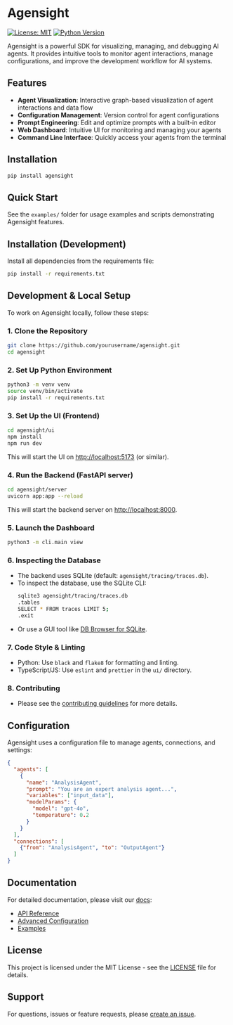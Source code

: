 # Agensight

[![License: MIT](https://img.shields.io/badge/License-MIT-yellow.svg)](https://opensource.org/licenses/MIT)
[![Python Version](https://img.shields.io/badge/python-3.7%2B-blue.svg)](https://www.python.org/downloads/)

Agensight is a powerful SDK for visualizing, managing, and debugging AI agents. It provides intuitive tools to monitor agent interactions, manage configurations, and improve the development workflow for AI systems.

## Features

- **Agent Visualization**: Interactive graph-based visualization of agent interactions and data flow
- **Configuration Management**: Version control for agent configurations
- **Prompt Engineering**: Edit and optimize prompts with a built-in editor
- **Web Dashboard**: Intuitive UI for monitoring and managing your agents
- **Command Line Interface**: Quickly access your agents from the terminal

## Installation

```bash
pip install agensight
```

## Quick Start

See the `examples/` folder for usage examples and scripts demonstrating Agensight features.

## Installation (Development)

Install all dependencies from the requirements file:

```bash
pip install -r requirements.txt
```

## Development & Local Setup

To work on Agensight locally, follow these steps:

### 1. Clone the Repository
```bash
git clone https://github.com/yourusername/agensight.git
cd agensight
```

### 2. Set Up Python Environment
```bash
python3 -m venv venv
source venv/bin/activate
pip install -r requirements.txt
```

### 3. Set Up the UI (Frontend)
```bash
cd agensight/ui
npm install
npm run dev
```
This will start the UI on [http://localhost:5173](http://localhost:5173) (or similar).

### 4. Run the Backend (FastAPI server)
```bash
cd agensight/server
uvicorn app:app --reload
```
This will start the backend server on [http://localhost:8000](http://localhost:8000).

### 5. Launch the Dashboard
```bash
python3 -m cli.main view
```

### 6. Inspecting the Database
- The backend uses SQLite (default: `agensight/tracing/traces.db`).
- To inspect the database, use the SQLite CLI:
  ```bash
  sqlite3 agensight/tracing/traces.db
  .tables
  SELECT * FROM traces LIMIT 5;
  .exit
  ```
- Or use a GUI tool like [DB Browser for SQLite](https://sqlitebrowser.org/).

### 7. Code Style & Linting
- Python: Use `black` and `flake8` for formatting and linting.
- TypeScript/JS: Use `eslint` and `prettier` in the `ui/` directory.

### 8. Contributing
- Please see the [contributing guidelines](./CONTRIBUTING.md) for more details.

## Configuration

Agensight uses a configuration file to manage agents, connections, and settings:

```json
{
  "agents": [
    {
      "name": "AnalysisAgent",
      "prompt": "You are an expert analysis agent...",
      "variables": ["input_data"],
      "modelParams": {
        "model": "gpt-4o",
        "temperature": 0.2
      }
    }
  ],
  "connections": [
    {"from": "AnalysisAgent", "to": "OutputAgent"}
  ]
}
```

## Documentation

For detailed documentation, please visit our [docs](./docs):

- [API Reference](./docs/api-reference.md)
- [Advanced Configuration](./docs/advanced-configuration.md)
- [Examples](./examples/)

## License

This project is licensed under the MIT License - see the [LICENSE](./LICENSE) file for details.

## Support

For questions, issues or feature requests, please [create an issue](https://github.com/yourusername/agensight/issues).
